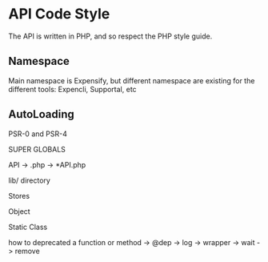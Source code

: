 API Code Style
==============


The API is written in PHP, and so respect the PHP style guide.




Namespace
---------

Main namespace is Expensify, but different namespace are existing for the different tools:
Expencli, Supportal, etc


AutoLoading
-----------

PSR-0 and PSR-4


SUPER GLOBALS

API
 -> .php
 -> *API.php
 
 lib/ directory
 
Stores

Object

Static Class



how to deprecated a function or method
-> @dep
-> log
-> wrapper
-> wait
-> remove


